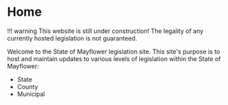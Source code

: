 # Home

!!! warning
    This website is still under construction! The legality of any currently hosted legislation is not guaranteed.

Welcome to the State of Mayflower legislation site. This site's purpose is to host and maintain updates to various levels of legislation within the State of Mayflower:

- State
- County
- Municipal

